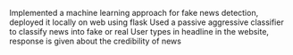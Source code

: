 Implemented a machine learning approach for fake news detection, deployed it locally on
web using flask
Used a passive aggressive classifier to classify news into fake or real
User types in headline in the website, response is given about the credibility of news
